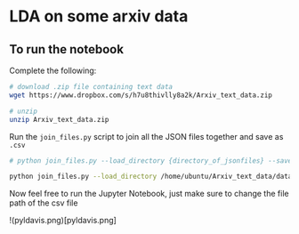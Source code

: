 # LDA on some arxiv data


## To run the notebook

Complete the following:

```bash
# download .zip file containing text data
wget https://www.dropbox.com/s/h7u8thivlly8a2k/Arxiv_text_data.zip

# unzip
unzip Arxiv_text_data.zip
```
Run the `join_files.py` script to join all the JSON files together and save as `.csv`

```bash
# python join_files.py --load_directory {directory_of_jsonfiles} --save_as {result_file_name}

python join_files.py --load_directory /home/ubuntu/Arxiv_text_data/data --save_as text_data.csv
```

Now feel free to run the Jupyter Notebook, just make sure to change the file path of the csv file

!(pyldavis.png)[pyldavis.png]

